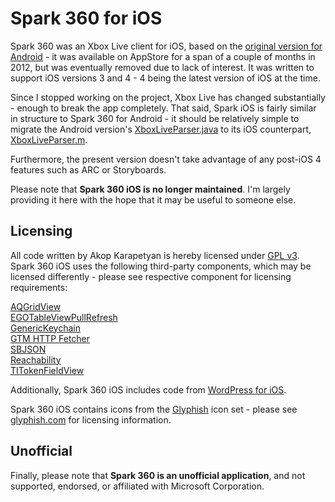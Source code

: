 Spark 360 for iOS
=================

Spark 360 was an Xbox Live client for iOS, based on the [original version for Android](https://github.com/Melllvar/Spark360) - it was available on AppStore for a span of a couple of months in 2012, but was eventually removed due to lack of interest. It was written to support iOS versions 3 and 4 - 4 being the latest version of iOS at the time.

Since I stopped working on the project, Xbox Live has changed substantially - enough to break the app completely. That said, Spark iOS is fairly similar in structure to Spark 360 for Android - it should be relatively simple to migrate the Android version's  [XboxLiveParser.java](https://github.com/Melllvar/Spark360/blob/master/src/com/akop/bach/parser/XboxLiveParser.java) to its iOS counterpart, [XboxLiveParser.m](/Classes/XboxLiveParser.m).

Furthermore, the present version doesn't take advantage of any post-iOS 4 features such as ARC or Storyboards.

Please note that **Spark 360 iOS is no longer maintained**. I'm largely providing it here with the hope that it may be useful to someone else.

Licensing
---------

All code written by Akop Karapetyan is hereby licensed under [GPL v3](https://www.gnu.org/copyleft/gpl.html). Spark 360 iOS uses the following third-party components, which may be licensed differently - please see respective component for licensing requirements:

[AQGridView](https://github.com/AlanQuatermain/AQGridView)  
[EGOTableViewPullRefresh](https://github.com/enormego/EGOTableViewPullRefresh)  
[GenericKeychain](https://developer.apple.com/library/ios/samplecode/GenericKeychain/Introduction/Intro.html)  
[GTM HTTP Fetcher](https://code.google.com/p/gtm-http-fetcher/)  
[SBJSON](https://github.com/stig/json-framework)  
[Reachability](https://developer.apple.com/Library/ios/samplecode/Reachability/Introduction/Intro.html)  
[TITokenFieldView](https://github.com/enriquez/TITokenFieldView)  

Additionally, Spark 360 iOS includes code from [WordPress for iOS](https://github.com/wordpress-mobile/WordPress-iOS).

Spark 360 iOS contains icons from the [Glyphish](http://www.glyphish.com/) icon set - please see [glyphish.com](http://www.glyphish.com/) for licensing information.

Unofficial
----------

Finally, please note that **Spark 360 is an unofficial application**, and not supported, endorsed, or affiliated with Microsoft Corporation.
